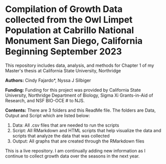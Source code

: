 # Compilation of Growth Data collected from the Owl Limpet Population at Cabrillo National Monument San Diego, California Beginning September 2023

This repository includes data, analysis, and methods for Chapter 1 of my Master's thesis at California State University, Northridge

**Authors:** Cindy Fajardo*, Nyssa J Silbiger

**Funding:** Funding for this project was provided by California State University, Northridge Department of Biology, Sigma Xi Grants-in-Aid of Research, and NSF BIO-OCE # to NJS.

**Contents:** There are 3 folders and this ReadMe file. The folders are Data, Output and Script which are listed below:
1. Data: All .csv files that are needed to run the scripts
2. Script: All RMarkdown and HTML scripts that help visualize the data and scripts that analyze the data that was collected
3. Output: All graphs that are created through the RMarkdown files

This is a live repository. I am continually adding new information as I continue to collect growth data over the seasons in the next year.
